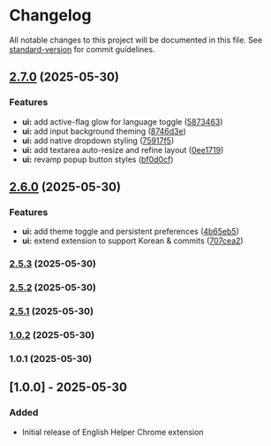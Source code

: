 # Changelog

All notable changes to this project will be documented in this file. See [standard-version](https://github.com/conventional-changelog/standard-version) for commit guidelines.

## [2.7.0](https://github.com/HsiehShuJeng/scott-edge-extensions/compare/v2.6.0...v2.7.0) (2025-05-30)


### Features

* **ui:** add active-flag glow for language toggle ([5873463](https://github.com/HsiehShuJeng/scott-edge-extensions/commit/587346380669c83248d1677bb9199324cf8db555))
* **ui:** add input background theming ([8746d3e](https://github.com/HsiehShuJeng/scott-edge-extensions/commit/8746d3e48f6eac1f524ef22d9f350dda542a199f))
* **ui:** add native dropdown styling ([75917f5](https://github.com/HsiehShuJeng/scott-edge-extensions/commit/75917f54872ae2258f73099b6d03b8c8cb63fe0c))
* **ui:** add textarea auto-resize and refine layout ([0ee1719](https://github.com/HsiehShuJeng/scott-edge-extensions/commit/0ee1719d07c95eb07aba54506f3cb85808d46e3e))
* **ui:** revamp popup button styles ([bf0d0cf](https://github.com/HsiehShuJeng/scott-edge-extensions/commit/bf0d0cf9cf10eb744e21921debcbae3d9528b11d))

## [2.6.0](https://github.com/HsiehShuJeng/scott-edge-extensions/compare/v2.5.3...v2.6.0) (2025-05-30)


### Features

* **ui:** add theme toggle and persistent preferences ([4b65eb5](https://github.com/HsiehShuJeng/scott-edge-extensions/commit/4b65eb5b99ea80918746b6814b1883f1620960b5))
* **ui:** extend extension to support Korean & commits ([707cea2](https://github.com/HsiehShuJeng/scott-edge-extensions/commit/707cea258a8e9ff77d4a95e1bd1649514f0b2649))

### [2.5.3](https://github.com/HsiehShuJeng/scott-edge-extensions/compare/v2.5.2...v2.5.3) (2025-05-30)

### [2.5.2](https://github.com/HsiehShuJeng/scott-edge-extensions/compare/v2.5.1...v2.5.2) (2025-05-30)

### [2.5.1](https://github.com/HsiehShuJeng/scott-edge-extensions/compare/v1.0.2...v2.5.1) (2025-05-30)

### [1.0.2](https://github.com/HsiehShuJeng/scott-edge-extensions/compare/v1.0.1...v1.0.2) (2025-05-30)

### 1.0.1 (2025-05-30)

## [1.0.0] - 2025-05-30
### Added
- Initial release of English Helper Chrome extension
